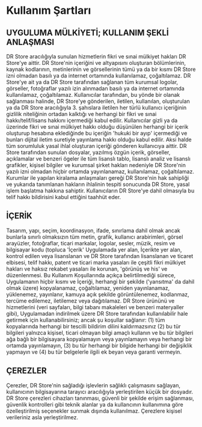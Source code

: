 # Kullanım Şartları

## UYGULUMA MÜLKİYETİ; KULLANIM ŞEKLİ ANLAŞMASI

DR Store aracılığıyla sunulan hizmetlerin fikri ve sınai mülkiyet hakları DR Store'ye aittir. DR Store'nin içeriğini ve altyapısını oluşturan bölümlerinin, kaynak kodlarının, metinlerinin ve görsellerinin tümü ya da bir kısmı DR Store izni olmadan basılı ya da internet ortamında kullanılamaz, çoğaltılamaz. DR Store'ye ait ya da DR Store tarafından sağlanan tüm kurumsal logolar, görseller, fotoğraflar yazılı izin alınmadan basılı ya da internet ortamında kullanılamaz, çoğaltılamaz. Kullanıcılar tarafından, bu yönde bir olanak sağlanması halinde, DR Store'ye gönderilen, iletilen, kullanılan, oluşturulan ya da DR Store aracılığıyla 3. şahıslara iletilen her türlü kullanıcı içeriğinin gizlilik niteliğinin ortadan kalktığı ve herhangi bir fikri ve sınai hakkı/telif/lisans hakkını içermediği kabul edilir. Kullanıcılar gizli ya da üzerinde fikri ve sınai mülkiyet hakkı olduğu düşünülen herhangi bir içerik oluşturup hesabına eklediğinde bu içeriğin 'hukuki bir ayıp' içermediği ve bunları dijital iletim suretiyle yayınlama hakkı olduğu kabul edilir. Aksi halde tüm sorumluluk yasal ihlal oluşturan içeriği gönderen kullanıcıya aittir. DR Store tarafından sunulan dosyalar, yazılmış özgün içerik, görseller, açıklamalar ve benzeri ögeler ile tüm lisanslı tablo, lisanslı analiz ve lisanslı grafikler, kişisel bilgiler ve kurumsal şirket hakları nedeniyle DR Store'nin yazılı izni olmadan hiçbir ortamda yayınlanamaz, kullanılamaz, çoğaltılamaz. Kurumlar ile yapılan kiralama anlaşmaları gereği DR Store'nin hak sahipliği ve yukarıda tanımlanan hakların ihlalinin tespiti sonucunda DR Store, yasal işlem başlatma hakkına sahiptir. Kullanıcıların DR Store'ye dahil olmasıyla bu telif hakkı bildirisini kabul ettiğini taahhüt eder.

## İÇERİK

Tasarım, yapı, seçim, koordinasyon, ifade, sınırlama dahil olmak ancak bunlarla sınırlı olmaksızın tüm metin, grafik, kullanıcı arabirimleri, görsel arayüzler, fotoğraflar, ticari markalar, logolar, sesler, müzik, resim ve bilgisayar kodu (topluca 'İçerik' Uygulamada yer alan, İçerikte yer alan, kontrol edilen veya lisanslanan ve DR Store tarafından lisanslanan ve ticaret elbisesi, telif hakkı, patent ve ticari marka yasaları ile çeşitli fikri mülkiyet hakları ve haksız rekabet yasaları ile korunan, 'görünüş ve his' ve düzenlenmesi. Bu Kullanım Koşullarında açıkça belirtilmediği sürece, Uygulamanın hiçbir kısmı ve İçeriği, herhangi bir şekilde ('yansıtma' da dahil olmak üzere) kopyalanamaz, çoğaltılamaz, yeniden yayınlanamaz, yüklenemez, yayınlanır, kamuya açık şekilde görüntülenemez, kodlanmaz, tercüme edilemez, iletilemez veya dağıtılamaz. DR Store ürününü ve hizmetlerini (veri sayfaları, bilgi tabanı makaleleri ve benzeri materyaller gibi), Uygulamadan indirilmek üzere DR Store tarafından kullanılabilir hale getirmek için kullanabilirsiniz; ancak şu koşullar sağlanır: (1) tüm kopyalarında herhangi bir tescilli bildirim dilini kaldırmazsınız (2) bu tür bilgileri yalnızca kişisel, ticari olmayan bilgi amaçlı kullanın ve bu tür bilgileri ağa bağlı bir bilgisayara kopyalamayın veya yayınlamayın veya herhangi bir ortamda yayınlamayın, (3) bu tür herhangi bir bilgide herhangi bir değişiklik yapmayın ve (4) bu tür belgelerle ilgili ek beyan veya garanti vermeyin.

## ÇEREZLER

Çerezler, DR Store'nin sağladığı işlevlerin sağlıklı çalışmasını sağlayan, kullanıcının bilgisayarına tarayıcı aracılığıyla yerleştirilen küçük bir dosyadır. DR Store çerezleri cihazları tanınması, güvenli bir şekilde erişim sağlanması, güvenlik kontrolleri gibi teknik alanlar ya da kullancının kullanımına göre özelleştirilmiş seçenekler sunmak dışında kullanılmaz. Çerezlere kişisel verileriniz asla yerleştirilmez.
